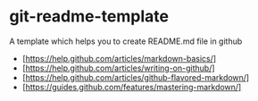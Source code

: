 # git-readme-template
A template which helps you to create README.md file in github

- [https://help.github.com/articles/markdown-basics/]
- [https://help.github.com/articles/writing-on-github/]
- [https://help.github.com/articles/github-flavored-markdown/]
- [https://guides.github.com/features/mastering-markdown/]
